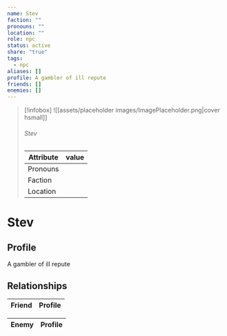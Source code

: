 ```yaml
---
name: Stev
faction: ""
pronouns: ""
location: ""
role: npc
status: active
share: "true"
tags:
  - npc
aliases: []
profile: A gambler of ill repute
friends: []
enemies: []
---
```



> [!infobox]
> ![[assets/placeholder images/ImagePlaceholder.png|cover hsmall]]
> ###### Stev
> Attribute |  value |
> ---|---|
> Pronouns | 
> Faction | 
> Location |  |


# Stev
## Profile
A gambler of ill repute


## Relationships

| Friend | Profile |
| ------ | ------- |


| Enemy | Profile |
| ----- | ------- |


